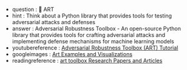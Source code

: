 - question : 🎨 ART
- hint : Think about a Python library that provides tools for testing adversarial attacks and defenses
- answer : Adversarial Robustness Toolbox - An open-source Python library that provides tools for crafting adversarial attacks and implementing defense mechanisms for machine learning models
- youtubereference : <a href="https://www.youtube.com/watch?v=9Z8QpBZXKIc" target="_blank">Adversarial Robustness Toolbox (ART) Tutorial</a>
- googleimages : <a href="https://www.google.com/search?q=art+AI+security+machine+learning&tbm=isch" target="_blank">Art Examples and Visualizations</a>
- readingreference : <a href="https://www.google.com/search?q=art toolbox+AI+security+research+papers" target="_blank">art toolbox Research Papers and Articles</a>
